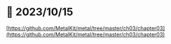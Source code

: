 # 📝 2023/10/15

[https://github.com/MetalKit/metal/tree/master/ch03/chapter03](https://github.com/MetalKit/metal/tree/master/ch03/chapter03)